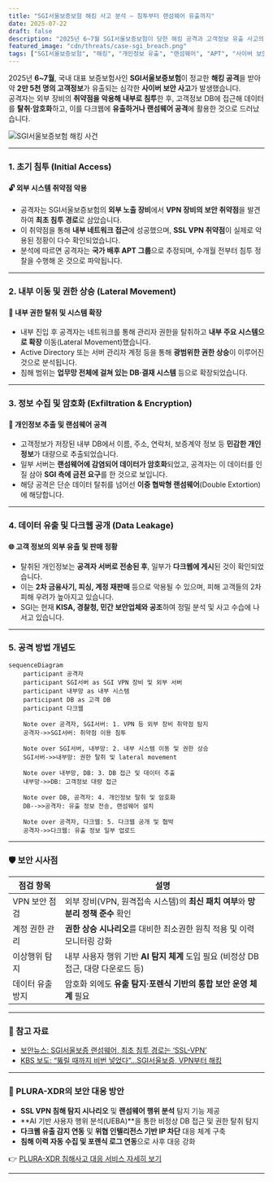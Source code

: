 ```yaml
---
title: "SGI서울보증보험 해킹 사고 분석 – 침투부터 랜섬웨어 유출까지"
date: 2025-07-22
draft: false
description: "2025년 6~7월 SGI서울보증보험이 당한 해킹 공격과 고객정보 유출 사고의 전체 흐름을 분석합니다. 침해 경로부터 다크웹 유출까지 공격 단계별로 정리합니다."
featured_image: "cdn/threats/case-sgi_breach.png"
tags: ["SGI서울보증보험", "해킹", "개인정보 유출", "랜섬웨어", "APT", "사이버 보안", "침해사고"]
---
```


2025년 **6~7월**, 국내 대표 보증보험사인 **SGI서울보증보험**이 정교한 **해킹 공격**을 받아 약 **2만 5천 명의 고객정보**가 유출되는 심각한 **사이버 보안 사고**가 발생했습니다.  
공격자는 외부 장비의 **취약점을 악용해 내부로 침투**한 후, 고객정보 DB에 접근해 데이터를 **탈취·암호화**하고, 이를 다크웹에 **유출하거나 랜섬웨어 공격**에 활용한 것으로 드러났습니다.

![SGI서울보증보험 해킹 사건](https://blog.plura.io/cdn/threats/case-sgi_breach.png)

<!--more-->

---

### 1. **초기 침투 (Initial Access)**

#### 🔓 **외부 시스템 취약점 악용**

* 공격자는 SGI서울보증보험의 **외부 노출 장비**에서 **VPN 장비의 보안 취약점**을 발견하여 **최초 침투 경로**로 삼았습니다.
* 이 취약점을 통해 **내부 네트워크 접근**에 성공했으며, **SSL VPN 취약점**이 실제로 악용된 정황이 다수 확인되었습니다.
* 분석에 따르면 공격자는 **국가 배후 APT 그룹**으로 추정되며, 수개월 전부터 침투 정찰을 수행해 온 것으로 파악됩니다.

---

### 2. **내부 이동 및 권한 상승 (Lateral Movement)**

#### 🚨 **내부 권한 탈취 및 시스템 확장**

* 내부 진입 후 공격자는 네트워크를 통해 관리자 권한을 탈취하고 **내부 주요 시스템으로 확장** 이동(Lateral Movement)했습니다.
* Active Directory 또는 서버 관리자 계정 등을 통해 **광범위한 권한 상승**이 이루어진 것으로 분석됩니다.
* 침해 범위는 **업무망 전체에 걸쳐 있는 DB·결재 시스템** 등으로 확장되었습니다.

---

### 3. **정보 수집 및 암호화 (Exfiltration & Encryption)**

#### 📂 **개인정보 추출 및 랜섬웨어 공격**

* 고객정보가 저장된 내부 DB에서 이름, 주소, 연락처, 보증계약 정보 등 **민감한 개인정보**가 대량으로 추출되었습니다.
* 일부 서버는 **랜섬웨어에 감염되어 데이터가 암호화**되었고, 공격자는 이 데이터를 인질 삼아 **SGI 측에 금전 요구**를 한 것으로 보입니다.
* 해당 공격은 단순 데이터 탈취를 넘어선 **이중 협박형 랜섬웨어**(Double Extortion)에 해당합니다.

---

### 4. **데이터 유출 및 다크웹 공개 (Data Leakage)**

#### 🌐 **고객 정보의 외부 유출 및 판매 정황**

* 탈취된 개인정보는 **공격자 서버로 전송된 후**, 일부가 **다크웹에 게시**된 것이 확인되었습니다.
* 이는 **2차 금융사기, 피싱, 계정 재판매** 등으로 악용될 수 있으며, 피해 고객들의 2차 피해 우려가 높아지고 있습니다.
* SGI는 현재 **KISA, 경찰청, 민간 보안업체와 공조**하여 정밀 분석 및 사고 수습에 나서고 있습니다.

---

### 5. **공격 방법 개념도**

```mermaid
sequenceDiagram
    participant 공격자
    participant SGI서버 as SGI VPN 장비 및 외부 서버
    participant 내부망 as 내부 시스템
    participant DB as 고객 DB
    participant 다크웹

    Note over 공격자, SGI서버: 1. VPN 등 외부 장비 취약점 탐지
    공격자->>SGI서버: 취약점 이용 침투

    Note over SGI서버, 내부망: 2. 내부 시스템 이동 및 권한 상승
    SGI서버->>내부망: 권한 탈취 및 lateral movement

    Note over 내부망, DB: 3. DB 접근 및 데이터 추출
    내부망->>DB: 고객정보 대량 접근

    Note over DB, 공격자: 4. 개인정보 탈취 및 암호화
    DB-->>공격자: 유출 정보 전송, 랜섬웨어 설치

    Note over 공격자, 다크웹: 5. 다크웹 공개 및 협박
    공격자->>다크웹: 유출 정보 일부 업로드
````

---

### 🛡️ 보안 시사점

| 점검 항목     | 설명                                                     |
| --------- | ------------------------------------------------------ |
| VPN 보안 점검 | 외부 장비(VPN, 원격접속 시스템)의 **최신 패치 여부**와 **망분리 정책 준수** 확인   |
| 계정 권한 관리  | **권한 상승 시나리오**를 대비한 최소권한 원칙 적용 및 이력 모니터링 강화            |
| 이상행위 탐지   | 내부 사용자 행위 기반 **AI 탐지 체계** 도입 필요 (비정상 DB 접근, 대량 다운로드 등) |
| 데이터 유출 방지 | 암호화 외에도 **유출 탐지·포렌식 기반의 통합 보안 운영 체계** 필요               |

---

### 📑 참고 자료

* [보안뉴스: SGI서울보증 랜섬웨어, 최초 침투 경로는 ‘SSL-VPN’](https://www.boannews.com/media/view.asp?idx=138214)
* [KBS 보도: “뚫릴 때까지 비번 넣었다”…SGI서울보증, VPN부터 해킹](https://v.daum.net/v/20250722074904005)

---

### 🌟 PLURA-XDR의 보안 대응 방안

* **SSL VPN 침해 탐지 시나리오** 및 **랜섬웨어 행위 분석** 탐지 기능 제공
* \*\*AI 기반 사용자 행위 분석(UEBA)\*\*을 통한 비정상 DB 접근 및 권한 탈취 탐지
* **다크웹 유출 감지 연동** 및 **위협 인텔리전스 기반 IP 차단** 대응 체계 구축
* **침해 이력 자동 수집 및 포렌식 로그 연동**으로 사후 대응 강화

👉 [PLURA-XDR 침해사고 대응 서비스 자세히 보기](https://www.plura.io/underattack)

---
